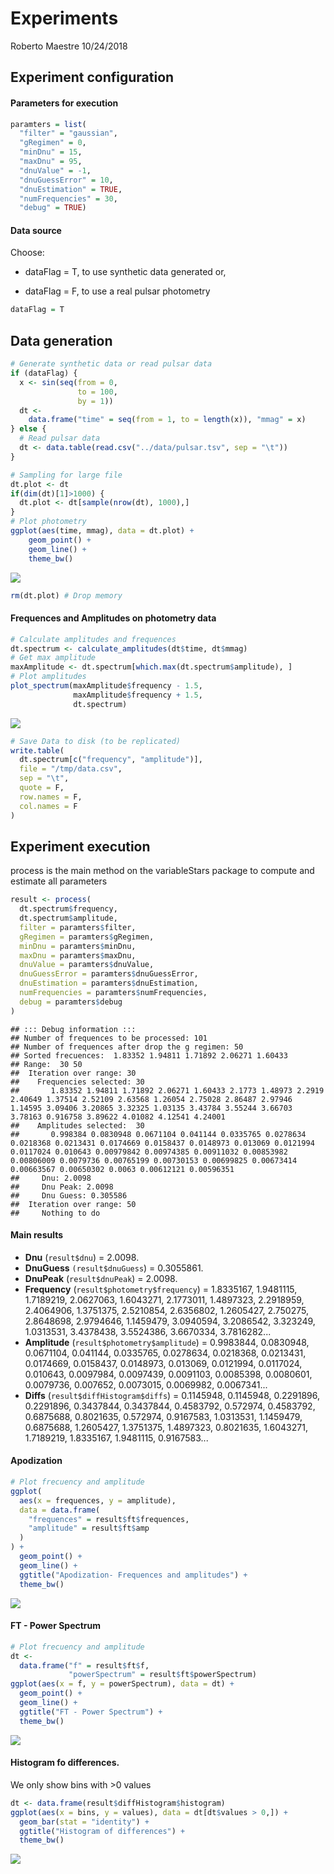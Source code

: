 Experiments
================
Roberto Maestre
10/24/2018

Experiment configuration
------------------------

#### Parameters for execution

``` r
paramters = list(
  "filter" = "gaussian",
  "gRegimen" = 0,
  "minDnu" = 15,
  "maxDnu" = 95,
  "dnuValue" = -1,
  "dnuGuessError" = 10,
  "dnuEstimation" = TRUE,
  "numFrequencies" = 30,
  "debug" = TRUE)
```

#### Data source

Choose:

-   dataFlag = T, to use synthetic data generated or,

-   dataFlag = F, to use a real pulsar photometry

``` r
dataFlag = T
```

Data generation
---------------

``` r
# Generate synthetic data or read pulsar data
if (dataFlag) {
  x <- sin(seq(from = 0,
               to = 100,
               by = 1))
  dt <-
    data.frame("time" = seq(from = 1, to = length(x)), "mmag" = x)
} else {
  # Read pulsar data
  dt <- data.table(read.csv("../data/pulsar.tsv", sep = "\t"))
}

# Sampling for large file
dt.plot <- dt
if(dim(dt)[1]>1000) {
  dt.plot <- dt[sample(nrow(dt), 1000),]
}
# Plot photometry
ggplot(aes(time, mmag), data = dt.plot) +
    geom_point() +
    geom_line() +
    theme_bw()
```

![](Experiments_files/figure-markdown_github/dataGeneration-1.png)

``` r
rm(dt.plot) # Drop memory
```

#### Frequences and Amplitudes on photometry data

``` r
# Calculate amplitudes and frequences
dt.spectrum <- calculate_amplitudes(dt$time, dt$mmag)
# Get max amplitude
maxAmplitude <- dt.spectrum[which.max(dt.spectrum$amplitude), ]
# Plot amplitudes
plot_spectrum(maxAmplitude$frequency - 1.5,
              maxAmplitude$frequency + 1.5,
              dt.spectrum)
```

![](Experiments_files/figure-markdown_github/calculateEspectrum-1.png)

``` r
# Save Data to disk (to be replicated)
write.table(
  dt.spectrum[c("frequency", "amplitude")],
  file = "/tmp/data.csv",
  sep = "\t",
  quote = F,
  row.names = F,
  col.names = F
)
```

Experiment execution
--------------------

process is the main method on the variableStars package to compute and estimate all parameters

``` r
result <- process(
  dt.spectrum$frequency,
  dt.spectrum$amplitude,
  filter = paramters$filter,
  gRegimen = paramters$gRegimen,
  minDnu = paramters$minDnu,
  maxDnu = paramters$maxDnu,
  dnuValue = paramters$dnuValue,
  dnuGuessError = paramters$dnuGuessError,
  dnuEstimation = paramters$dnuEstimation,
  numFrequencies = paramters$numFrequencies,
  debug = paramters$debug
)
```

    ## ::: Debug information :::
    ## Number of frequences to be processed: 101
    ## Number of frequences after drop the g regimen: 50
    ## Sorted frecuences:  1.83352 1.94811 1.71892 2.06271 1.60433
    ## Range:  30 50
    ##  Iteration over range: 30
    ##    Frequencies selected: 30
    ##       1.83352 1.94811 1.71892 2.06271 1.60433 2.1773 1.48973 2.2919 2.40649 1.37514 2.52109 2.63568 1.26054 2.75028 2.86487 2.97946 1.14595 3.09406 3.20865 3.32325 1.03135 3.43784 3.55244 3.66703 3.78163 0.916758 3.89622 4.01082 4.12541 4.24001
    ##    Amplitudes selected:  30
    ##       0.998384 0.0830948 0.0671104 0.041144 0.0335765 0.0278634 0.0218368 0.0213431 0.0174669 0.0158437 0.0148973 0.013069 0.0121994 0.0117024 0.010643 0.00979842 0.00974385 0.00911032 0.00853982 0.00806009 0.0079736 0.00765199 0.00730153 0.00699825 0.00673414 0.00663567 0.00650302 0.0063 0.00612121 0.00596351
    ##     Dnu: 2.0098
    ##     Dnu Peak: 2.0098
    ##     Dnu Guess: 0.305586
    ##  Iteration over range: 50
    ##     Nothing to do

#### Main results

-   **Dnu** (`result$dnu`) = 2.0098.
-   **DnuGuess** `(result$dnuGuess`) = 0.3055861.
-   **DnuPeak** (`result$dnuPeak`) = 2.0098.
-   **Frequency** (`result$photometry$frequency`) = 1.8335167, 1.9481115, 1.7189219, 2.0627063, 1.6043271, 2.1773011, 1.4897323, 2.2918959, 2.4064906, 1.3751375, 2.5210854, 2.6356802, 1.2605427, 2.750275, 2.8648698, 2.9794646, 1.1459479, 3.0940594, 3.2086542, 3.323249, 1.0313531, 3.4378438, 3.5524386, 3.6670334, 3.7816282...
-   **Amplitude** (`result$photometry$amplitude`) = 0.9983844, 0.0830948, 0.0671104, 0.041144, 0.0335765, 0.0278634, 0.0218368, 0.0213431, 0.0174669, 0.0158437, 0.0148973, 0.013069, 0.0121994, 0.0117024, 0.010643, 0.0097984, 0.0097439, 0.0091103, 0.0085398, 0.0080601, 0.0079736, 0.007652, 0.0073015, 0.0069982, 0.0067341...
-   **Diffs** (`result$diffHistogram$diffs`) = 0.1145948, 0.1145948, 0.2291896, 0.2291896, 0.3437844, 0.3437844, 0.4583792, 0.572974, 0.4583792, 0.6875688, 0.8021635, 0.572974, 0.9167583, 1.0313531, 1.1459479, 0.6875688, 1.2605427, 1.3751375, 1.4897323, 0.8021635, 1.6043271, 1.7189219, 1.8335167, 1.9481115, 0.9167583...

#### Apodization

``` r
# Plot frecuency and amplitude
ggplot(
  aes(x = frequences, y = amplitude),
  data = data.frame(
    "frequences" = result$ft$frequences,
    "amplitude" = result$ft$amp
  )
) +
  geom_point() +
  geom_line() +
  ggtitle("Apodization- Frequences and amplitudes") +
  theme_bw()
```

![](Experiments_files/figure-markdown_github/apodization-1.png)

#### FT - Power Spectrum

``` r
# Plot frecuency and amplitude
dt <-
  data.frame("f" = result$ft$f,
             "powerSpectrum" = result$ft$powerSpectrum)
ggplot(aes(x = f, y = powerSpectrum), data = dt) +
  geom_point() +
  geom_line() +
  ggtitle("FT - Power Spectrum") +
  theme_bw()
```

![](Experiments_files/figure-markdown_github/ftPower-1.png)

#### Histogram fo differences.

We only show bins with &gt;0 values

``` r
dt <- data.frame(result$diffHistogram$histogram)
ggplot(aes(x = bins, y = values), data = dt[dt$values > 0,]) +
  geom_bar(stat = "identity") +
  ggtitle("Histogram of differences") +
  theme_bw()
```

![](Experiments_files/figure-markdown_github/diffsHistogram-1.png)
